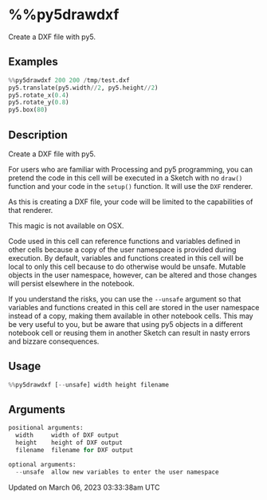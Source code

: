 # %%py5drawdxf

Create a DXF file with py5.

## Examples

<div class="example-table">

<div class="example-row"><div class="example-cell-image">

</div><div class="example-cell-code">

```python
%%py5drawdxf 200 200 /tmp/test.dxf
py5.translate(py5.width//2, py5.height//2)
py5.rotate_x(0.4)
py5.rotate_y(0.8)
py5.box(80)
```

</div></div>

</div>

## Description

Create a DXF file with py5.

For users who are familiar with Processing and py5 programming, you can pretend the code in this cell will be executed in a Sketch with no `draw()` function and your code in the `setup()` function. It will use the `DXF` renderer.

As this is creating a DXF file, your code will be limited to the capabilities of that renderer. 

This magic is not available on OSX.

Code used in this cell can reference functions and variables defined in other cells because a copy of the user namespace is provided during execution. By default, variables and functions created in this cell will be local to only this cell because to do otherwise would be unsafe. Mutable objects in the user namespace, however, can be altered and those changes will persist elsewhere in the notebook.

If you understand the risks, you can use the `--unsafe` argument so that variables and functions created in this cell are stored in the user namespace instead of a copy, making them available in other notebook cells. This may be very useful to you, but be aware that using py5 objects in a different notebook cell or reusing them in another Sketch can result in nasty errors and bizzare consequences.

## Usage

```python
%%py5drawdxf [--unsafe] width height filename
```

## Arguments

```python
positional arguments:
  width     width of DXF output
  height    height of DXF output
  filename  filename for DXF output

optional arguments:
  --unsafe  allow new variables to enter the user namespace
```

Updated on March 06, 2023 03:33:38am UTC
